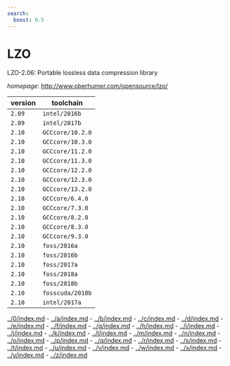 ```yaml
---
search:
  boost: 0.5
---
```

# LZO

LZO-2.06: Portable lossless data compression library

*homepage*: <http://www.oberhumer.com/opensource/lzo/>

version | toolchain
--------|----------
``2.09`` | ``intel/2016b``
``2.09`` | ``intel/2017b``
``2.10`` | ``GCCcore/10.2.0``
``2.10`` | ``GCCcore/10.3.0``
``2.10`` | ``GCCcore/11.2.0``
``2.10`` | ``GCCcore/11.3.0``
``2.10`` | ``GCCcore/12.2.0``
``2.10`` | ``GCCcore/12.3.0``
``2.10`` | ``GCCcore/13.2.0``
``2.10`` | ``GCCcore/6.4.0``
``2.10`` | ``GCCcore/7.3.0``
``2.10`` | ``GCCcore/8.2.0``
``2.10`` | ``GCCcore/8.3.0``
``2.10`` | ``GCCcore/9.3.0``
``2.10`` | ``foss/2016a``
``2.10`` | ``foss/2016b``
``2.10`` | ``foss/2017a``
``2.10`` | ``foss/2018a``
``2.10`` | ``foss/2018b``
``2.10`` | ``fosscuda/2018b``
``2.10`` | ``intel/2017a``

[../0/index.md](0) - [../a/index.md](a) - [../b/index.md](b) - [../c/index.md](c) - [../d/index.md](d) - [../e/index.md](e) - [../f/index.md](f) - [../g/index.md](g) - [../h/index.md](h) - [../i/index.md](i) - [../j/index.md](j) - [../k/index.md](k) - [../l/index.md](l) - [../m/index.md](m) - [../n/index.md](n) - [../o/index.md](o) - [../p/index.md](p) - [../q/index.md](q) - [../r/index.md](r) - [../s/index.md](s) - [../t/index.md](t) - [../u/index.md](u) - [../v/index.md](v) - [../w/index.md](w) - [../x/index.md](x) - [../y/index.md](y) - [../z/index.md](z)

